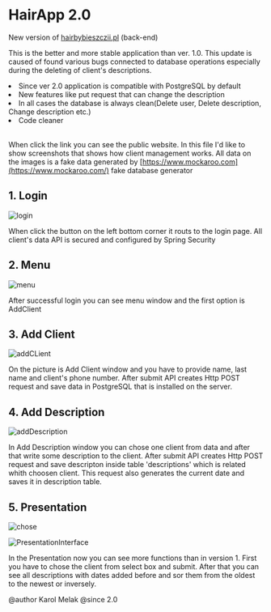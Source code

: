 # HairApp 2.0

New version of [hairbybieszczii.pl](https://hairbybieszczii.pl) (back-end)

This is the better and more stable application than ver. 1.0.
This update is caused of found various bugs connected to 
database operations especially during the deleting of client's
descriptions.

<li>Since ver 2.0 application is compatible with PostgreSQL by default</li>
<li>New features like put request that can change the description</li>
<li>In all cases the database is always clean(Delete user, Delete description, Change description etc.)</li>
<li>Code cleaner</li><br>

When click the link you can see the public website. In this file I'd like to show screenshots
that shows how client management works. All data on the images is a fake data generated by 
[https://www.mockaroo.com](https://www.mockaroo.com/) fake database generator

<h2>1. Login</h2>

![login](https://github.com/Karlz-Bandz/HairApp2/assets/57764322/cef4feb3-0004-4fe7-a4e4-3c81a1d753c2)

When click the button on the left bottom corner it routs to the login page. All client's data API is 
secured and configured by Spring Security

<h2>2. Menu</h2>

![menu](https://github.com/Karlz-Bandz/HairApp2/assets/57764322/bee3d948-7f00-4778-bc24-0126293bf592)

After successful login you can see menu window and the first option is AddClient

<h2>3. Add Client</h2>

![addCLient](https://github.com/Karlz-Bandz/HairApp2/assets/57764322/059605fd-1511-4022-b04e-8679dd921fee)

On the picture is Add Client window and you have to provide name, last name and client's phone number. After 
submit API creates Http POST request and save data in PostgreSQL that is installed on the server.

<h2>4. Add Description</h2>

![addDescription](https://github.com/Karlz-Bandz/HairApp2/assets/57764322/67ae8dbf-216f-41c6-bc5e-a826caba3d0a)

In Add Description window you can chose one client from data and after that write some description to the client.
After submit API creates Http POST request and save descripton inside table 'descriptions' which is related 
whith choosen client. This request also generates the current date and saves it in description table.

<h2>5. Presentation</h2>

![chose](https://github.com/Karlz-Bandz/HairApp2/assets/57764322/72784a36-b79e-4f75-a33b-3c6d32e8b790)

![PresentationInterface](https://github.com/Karlz-Bandz/HairApp2/assets/57764322/4056dc4e-7e50-4c25-ba2b-8408d3a2896a)

In the Presentation now you can see more functions than in version 1. First you have to chose the client from select box
and submit. After that you can see all descriptions with dates added before and sor them from the oldest to the newest or
inversely.












@author Karol Melak
@since 2.0

